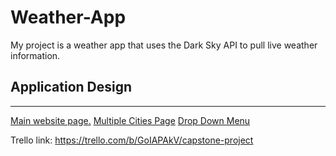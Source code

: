 # Weather-App

My project is a weather app that uses the Dark Sky API to pull live weather information.

<h2>Application Design</h2> 

<hr>

<a href='./Docs/Main Page.HEIC'>Main website page.</a>
                                                <a href='./Docs/Multiple Cities.HEIC'>Multiple Cities Page</a>
                                                <a href='./Docs/Drop Down.HEIC'>Drop Down Menu</a>

Trello link: https://trello.com/b/GoIAPAkV/capstone-project